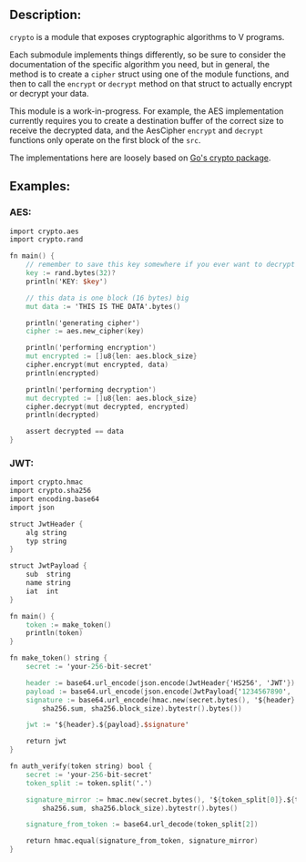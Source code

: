 ## Description:

`crypto` is a module that exposes cryptographic algorithms to V programs.

Each submodule implements things differently, so be sure to consider the documentation
of the specific algorithm you need, but in general, the method is to create a `cipher`
struct using one of the module functions, and then to call the `encrypt` or `decrypt`
method on that struct to actually encrypt or decrypt your data.

This module is a work-in-progress. For example, the AES implementation currently requires you
to create a destination buffer of the correct size to receive the decrypted data, and the AesCipher
`encrypt` and `decrypt` functions only operate on the first block of the `src`.

The implementations here are loosely based on [Go's crypto package](https://pkg.go.dev/crypto).

## Examples:

### AES:
```v
import crypto.aes
import crypto.rand

fn main() {
	// remember to save this key somewhere if you ever want to decrypt your data
	key := rand.bytes(32)?
	println('KEY: $key')

	// this data is one block (16 bytes) big
	mut data := 'THIS IS THE DATA'.bytes()

	println('generating cipher')
	cipher := aes.new_cipher(key)

	println('performing encryption')
	mut encrypted := []u8{len: aes.block_size}
	cipher.encrypt(mut encrypted, data)
	println(encrypted)

	println('performing decryption')
	mut decrypted := []u8{len: aes.block_size}
	cipher.decrypt(mut decrypted, encrypted)
	println(decrypted)

	assert decrypted == data
}
```

### JWT:
```v
import crypto.hmac
import crypto.sha256
import encoding.base64
import json

struct JwtHeader {
	alg string
	typ string
}

struct JwtPayload {
	sub  string
	name string
	iat  int
}

fn main() {
	token := make_token()
	println(token)
}

fn make_token() string {
	secret := 'your-256-bit-secret'

	header := base64.url_encode(json.encode(JwtHeader{'HS256', 'JWT'}).bytes())
	payload := base64.url_encode(json.encode(JwtPayload{'1234567890', 'John Doe', 1516239022}).bytes())
	signature := base64.url_encode(hmac.new(secret.bytes(), '${header}.$payload'.bytes(),
		sha256.sum, sha256.block_size).bytestr().bytes())

	jwt := '${header}.${payload}.$signature'

	return jwt
}

fn auth_verify(token string) bool {
	secret := 'your-256-bit-secret'
	token_split := token.split('.')

	signature_mirror := hmac.new(secret.bytes(), '${token_split[0]}.${token_split[1]}'.bytes(),
		sha256.sum, sha256.block_size).bytestr().bytes()

	signature_from_token := base64.url_decode(token_split[2])

	return hmac.equal(signature_from_token, signature_mirror)
}
```
